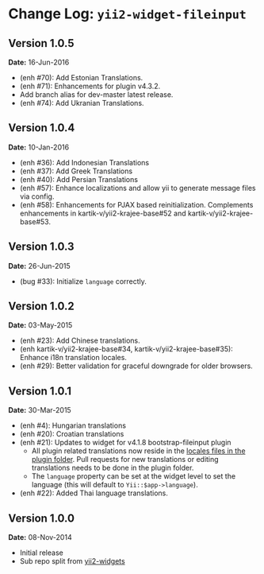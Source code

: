 Change Log: `yii2-widget-fileinput`
===================================

## Version 1.0.5

**Date:** 16-Jun-2016

- (enh #70): Add Estonian Translations.
- (enh #71): Enhancements for plugin v4.3.2.
- Add branch alias for dev-master latest release.
- (enh #74): Add Ukranian Translations.

## Version 1.0.4

**Date:** 10-Jan-2016

- (enh #36): Add Indonesian Translations
- (enh #37): Add Greek Translations
- (enh #40): Add Persian Translations
- (enh #57): Enhance localizations and allow yii to generate message files via config.
- (enh #58): Enhancements for PJAX based reinitialization. Complements enhancements in kartik-v/yii2-krajee-base#52 and kartik-v/yii2-krajee-base#53.

## Version 1.0.3

**Date:** 26-Jun-2015

- (bug #33): Initialize `language` correctly.

## Version 1.0.2

**Date:** 03-May-2015

- (enh #23): Add Chinese translations.
- (enh kartik-v/yii2-krajee-base#34, kartik-v/yii2-krajee-base#35): Enhance i18n translation locales. 
- (enh #29): Better validation for graceful downgrade for older browsers.

## Version 1.0.1

**Date:** 30-Mar-2015

- (enh #4): Hungarian translations
- (enh #20): Croatian translations
- (enh #21): Updates to widget for v4.1.8 bootstrap-fileinput plugin
    - All plugin related translations now reside in the [locales files in the plugin folder](http://github.com/kartik-v/bootstrap-fileinput/js). Pull requests for new translations or editing translations needs to be done in the plugin folder.
    - The `language` property can be set at the widget level to set the language (this will default to `Yii::$app->language`).
- (enh #22): Added Thai language translations.

## Version 1.0.0

**Date:** 08-Nov-2014

- Initial release 
- Sub repo split from [yii2-widgets](https://github.com/kartik-v/yii2-widgets)

